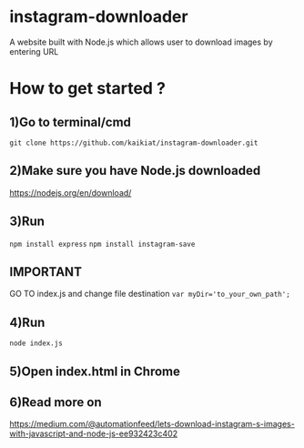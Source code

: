 # instagram-downloader
A website built with Node.js which allows user to download images by entering URL


# How to get started ?

## 1)Go to terminal/cmd
`git clone https://github.com/kaikiat/instagram-downloader.git`

## 2)Make sure you have Node.js downloaded
https://nodejs.org/en/download/

## 3)Run
`npm install express`
`npm install instagram-save`

## IMPORTANT
GO TO index.js and change file destination
`var myDir='to_your_own_path'; `

## 4)Run
`node index.js`

## 5)Open index.html in Chrome


## 6)Read more on
https://medium.com/@automationfeed/lets-download-instagram-s-images-with-javascript-and-node-js-ee932423c402
